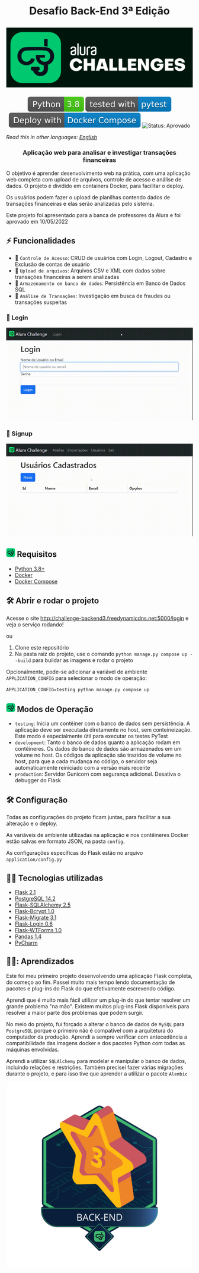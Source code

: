 <h1 align="center">
	<p align="center">Desafio Back-End 3ª Edição</p>
	<a href="https://www.alura.com.br/challenges/back-end-3"><img src="https://github.com/ErickMesquita/challenge-backend-3/blob/master/docs/img/logo/challenges-logo-2-darkbg.svg" alt="Alura Challenges"></a>
</h1>
<div align="center" id="badges">
	<a href="https://docs.python.org/3.8/"><img src="https://github.com/ErickMesquita/challenge-backend-3/blob/master/docs/img/badges/Python-3.8-brightgreen.svg" alt="Python 3.8"></a>
	<a href="https://docs.pytest.org/en/7.1.x/"><img src="https://github.com/ErickMesquita/challenge-backend-3/blob/master/docs/img/badges/tested%20with-pytest-blue.svg" alt="Teste with pytest"></a>
	<a href="https://docs.docker.com/compose/"><img src="https://github.com/ErickMesquita/challenge-backend-3/blob/master/docs/img/badges/Deploy%20with-Docker%20Compose-blue.svg" alt="Deploy with Docker Compose"></a>
	<img src="https://img.shields.io/badge/Status-Aprovado-brightgreen" alt="Status: Aprovado">
</div>

*Read this in other languages: [English](https://github.com/ErickMesquita/challenge-backend-3/blob/master/docs/README.en-US.md)*

<h3>
	<p align="center">Aplicação web para analisar e investigar transações financeiras</p>
</h3>

O objetivo é aprender desenvolvimento web na prática, com uma aplicação web completa com upload de arquivos, controle de acesso e análise de dados. O projeto é dividido em containers Docker, para facilitar o deploy.

Os usuários podem fazer o upload de planilhas contendo dados de transações financeiras e elas serão analizadas pelo sistema.

Este projeto foi apresentado para a banca de professores da Alura e foi aprovado em 10/05/2022

## :zap: Funcionalidades

 - :closed_lock_with_key: `Controle de Acesso`: CRUD de usuários com Login, Logout, Cadastro e Exclusão de contas de usuário
 - :page_with_curl: `Upload de arquivos`: Arquivos CSV e XML com dados sobre transações financeiras a serem analizadas
 - :floppy_disk: `Armazenamento em banco de dados`: Persistência em Banco de Dados SQL
 - :microscope: `Análise de Transações`: Investigação em busca de fraudes ou transações suspeitas

### :closed_lock_with_key: Login

<img src="https://github.com/ErickMesquita/challenge-backend-3/blob/master/docs/img/gif/Login-admin.gif" alt="GIF showing user login" width=550>


### :closed_lock_with_key: Signup

<img src="https://github.com/ErickMesquita/challenge-backend-3/blob/master/docs/img/gif/Signup.gif" alt="GIF showing new user account creation" width=550>


## <img src="https://github.com/ErickMesquita/challenge-backend-3/blob/master/docs/img/logo/challenges-logo.svg" width="24px" class="emoji"> Requisitos

 - [Python 3.8+](https://docs.python.org/3.8/)
 - [Docker](https://www.docker.com/)
 - [Docker Compose](https://docs.docker.com/compose/)

## :hammer_and_wrench: Abrir e rodar o projeto

Acesse o site http://challenge-backend3.freedynamicdns.net:5000/login e veja o serviço rodando!

ou

1. Clone este repositório
2. Na pasta raiz do projeto, use o comando `python manage.py compose up --build` para buildar as imagens e rodar o projeto

Opcionalmente, pode-se adicionar a variável de ambiente `APPLICATION_CONFIG` para selecionar o modo de operação:
```
APPLICATION_CONFIG=testing python manage.py compose up
```

## <img src="https://github.com/ErickMesquita/challenge-backend-3/blob/master/docs/img/logo/challenges-logo.svg" width="24px" class="emoji"> Modos de Operação

 - `testing`: Inicia um contêiner com o banco de dados sem persistência. A aplicação deve ser executada diretamente no host, sem conteineização. Este modo é especialmente útil para executar os testes PyTest 
 - `development`: Tanto o banco de dados quanto a aplicação rodam em contêineres. Os dados do banco de dados são armazenados em um volume no host. Os códigos da aplicação são trazidos de volume no host, para que a cada mudança no código, o servidor seja automaticamente reiniciado com a versão mais recente
 - `production`: Servidor Gunicorn com segurança adicional. Desativa o debugger do Flask 

## :hammer_and_wrench: Configuração

Todas as configurações do projeto ficam juntas, para facilitar a sua alteração e o deploy.

As variáveis de ambiente utilizadas na aplicação e nos contêineres Docker estão salvas em formato JSON, na pasta `config`.

As configurações específicas do Flask estão no arquivo `application/config.py`

## :man_technologist: Tecnologias utilizadas

 - [Flask 2.1](https://flask.palletsprojects.com/en/2.1.x/)
 - [PostgreSQL 14.2](https://www.postgresql.org/)
 - [Flask-SQLAlchemy 2.5](https://flask-sqlalchemy.palletsprojects.com/en/2.x/)
 - [Flask-Bcrypt 1.0](https://flask-bcrypt.readthedocs.io/en/latest/)
 - [Flask-Migrate 3.1](https://flask-migrate.readthedocs.io/en/latest/index.html)
 - [Flask-Login 0.6](https://flask-login.readthedocs.io/en/latest/)
 - [Flask-WTForms 1.0](https://flask-wtf.readthedocs.io/en/1.0.x/)
 - [Pandas 1.4](https://pandas.pydata.org/)
 - [PyCharm](https://www.jetbrains.com/pycharm/0)

## :man_teacher:: Aprendizados

Este foi meu primeiro projeto desenvolvendo uma aplicação Flask completa, do começo ao fim. Passei muito mais tempo lendo documentação de pacotes e plug-ins do Flask do que efetivamente escrevendo código.

Aprendi que é muito mais fácil utilizar um plug-in do que tentar resolver um grande problema "na mão". Existem muitos plug-ins Flask disponíveis para resolver a maior parte dos problemas que podem surgir.

No meio do projeto, fui forçado a alterar o banco de dados de `MySQL` para `PostgreSQL` porque o primeiro não é compatível com a arquitetura do computador da produção. Aprendi a sempre verificar com antecedência a compatibilidade das imagens docker e dos pacotes Python com todas as máquinas envolvidas.

Aprendi a utilizar `SQLAlchemy` para modelar e manipular o banco de dados, incluindo relações e restrições. Também precisei fazer várias migrações durante o projeto, e para isso tive que aprender a utilizar o pacote `Alembic`

<p align="center"><img src="https://github.com/ErickMesquita/challenge-backend-3/blob/master/docs/img/Badge_Alura_Challenge_back_First_v3.png" width=500></p>

